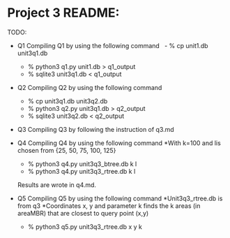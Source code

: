 # Project 3 README:

TODO: 
 * Q1
   Compiling Q1 by using the following command
   - % cp unit1.db unit3q1.db
   - % python3 q1.py unit1.db > q1_output
   - % sqlite3 unit3q1.db < q1_output 
 
 * Q2
   Compiling Q2 by using the following command  
   - % cp unit3q1.db unit3q2.db
   - % python3 q2.py unit3q1.db > q2_output
   - % sqlite3 unit3q2.db < q2_output

* Q3
   Compiling Q3 by following the instruction of q3.md
   
* Q4 
   Compiling Q4 by using the following command 
   *With k=100 and lis chosen from {25, 50, 75, 100, 125}
   
   - % python3 q4.py unit3q3_btree.db k l
   - % python3 q4.py unit3q3_rtree.db k l
   
   Results are wrote in q4.md.
   
* Q5
   Compiling Q5 by using the following command
   *Unit3q3_rtree.db is from q3
   *Coordinates x, y and parameter k finds the k areas (in areaMBR) that are closest to query point (x,y)
   
   - % python3 q5.py unit3q3_rtree.db x y k
